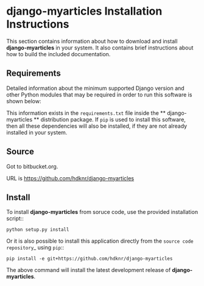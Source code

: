 # **django-myarticles** Installation Instructions

This section contains information about 
how to download and install **django-myarticles** in your system. 
It also contains brief instructions about how
to build the included documentation.

## Requirements

Detailed information about the minimum supported Django version and 
other Python modules that may be required in order to run this software is shown below:

This information exists in the ``requirements.txt`` file 
inside the ** django-myarticles ** distribution package. 
If ``pip`` is used to install this software,
then all these dependencies will also be installed, 
if they are not already installed in your system.


## Source

Got to bitbucket.org.

URL is https://github.com/hdknr/django-myarticles


## Install

To install **django-myarticles** from soruce code, use the provided installation script::

    python setup.py install


Or it is also possible to install this application directly from
the `source code repository`_ using ``pip``::

    pip install -e git+https://github.com/hdknr/django-myarticles

The above command will install the latest development release of **django-myarticles**.
